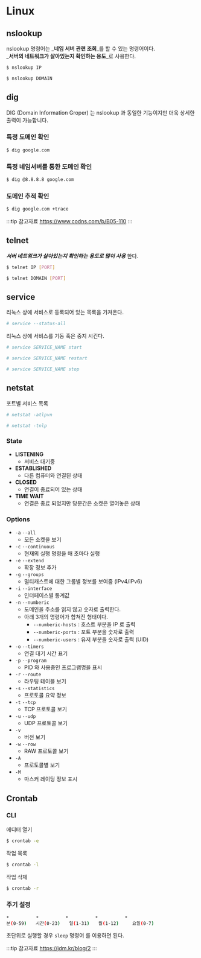 # Linux

## nslookup

nslookup 명령어는 _**네임 서버 관련 조회**_를 할 수 있는 명령어이다.  
_**서버의 네트워크가 살아있는지 확인하는 용도**_로 사용한다.

```bash
$ nslookup IP
```

```bash
$ nslookup DOMAIN
```

## dig

DIG \(Domain Information Groper\) 는 nslookup 과 동일한 기능이지만 더욱 상세한 출력이 가능합니다.

### 특정 도메인 확인

```bash
$ dig google.com
```

### 특정 네임서버를 통한 도메인 확인

```bash
$ dig @8.8.8.8 google.com
```

### 도메인 추적 확인

```bash
$ dig google.com +trace
```

:::tip 참고자료
<https://www.codns.com/b/B05-110>
:::

## telnet

_**서버 네트워크가 살아있는지 확인하는 용도로 많이 사용**_ 한다.

```bash
$ telnet IP [PORT]
```

```bash
$ telnet DOMAIN [PORT]
```

## service

리눅스 상에 서비스로 등록되어 있는 목록을 가져온다.

```bash
# service --status-all
```

리눅스 상에 서비스를 기동 혹은 중지 시킨다.

```bash
# service SERVICE_NAME start
```

```bash
# service SERVICE_NAME restart
```

```bash
# service SERVICE_NAME stop
```

## netstat

포트별 서비스 목록

```bash
# netstat -atlpvn

# netstat -tnlp
```

### State

* **LISTENING**
  * 서비스 대기중
* **ESTABLISHED**
  * 다른 컴퓨터와 연결된 상태
* **CLOSED**
  * 연결이 종료되어 있는 상태
* **TIME WAIT**
  * 연결은 종료 되었지만 당분간은 소켓은 열어놓은 상태

### Options

* `-a`  `--all`
  * 모든 소켓을 보기
* `-c` `--continuous`
  * 현재의 실행 명령을 매 초마다 실행
* `-e` `--extend`
  * 확장 정보 추가
* `-g` `--groups`
  * 멀티캐스트에 대한 그룹별 정보를 보여줌 \(IPv4/IPv6\)
* `-i` `--interface`
  * 인터페이스별 통계값
* `-n` `--numberic`
  * 도메인을 주소를 읽지 않고 숫자로 출력한다.
  * 아래 3개의 명령어가 합쳐진 형태이다.
    * `--numberic-hosts` : 호스트 부분을 IP 로 출력
    * `--numberic-ports` : 포트 부분을 숫자로 출력
    * `--numberic-users` : 유저 부분을 숫자로 출력 \(UID\)
* `-o` `--timers`
  * 연결 대기 시간 표기
* `-p` `--program`
  * PID 와 사용중인 프로그램명을 표시
* `-r` `--route`
  * 라우팅 테이블 보기
* `-s` `--statistics`
  * 프로토콜 요약 정보
* `-t` `--tcp`
  * TCP 프로토콜 보기
* `-u` `--udp`
  * UDP 프로토콜 보기
* `-v`
  * 버전 보기
* `-w` `--row`
  * RAW 프로토콜 보기
* `-A`
  * 프로토콜별 보기
* `-M`
  * 마스커 레이딩 정보 표시

## Crontab

### CLI

에디터 열기

```bash
$ crontab -e
```

작업 목록

```bash
$ crontab -l
```

작업 삭제

```bash
$ crontab -r
```

### 주기 설정

```bash
*　　　　　　*　　　　　　*　　　　　　*　　　　　　*
분(0-59)　　시간(0-23)　　일(1-31)　　월(1-12)　　　요일(0-7)
```

초단위로 실행할 경우 `sleep` 명령어 를 이용하면 된다.

:::tip 참고자료
<https://jdm.kr/blog/2>
:::